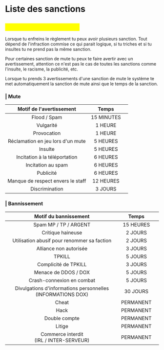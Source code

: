 # Liste des sanctions

## <mark style="color:yellow;">1 --> Liste des sanctions</mark>

Lorsque tu enfreins le règlement tu peux avoir plusieurs sanction. Tout dépend de l'infraction commise ce qui parait logique, si tu triches et si tu insultes tu ne prend pas la même sanction.

Pour certaines sanction de mute tu peux te faire avertir avec un avertissement, attention ce n'est pas le cas de toutes les sanctions comme l'insulte, le racisme, la publicité, etc.

Lorsque tu prends 3 avertissements d'une sanction de mute le système te met automatiquement la sanction de mute ainsi que le temps de la sanction.&#x20;

### | Mute

<table><thead><tr><th align="center">Motif de l'avertissement</th><th align="center">Temps</th><th data-hidden></th></tr></thead><tbody><tr><td align="center">Flood / Spam</td><td align="center">15 MINUTES</td><td></td></tr><tr><td align="center">Vulgarité</td><td align="center">1 HEURE</td><td></td></tr><tr><td align="center">Provocation</td><td align="center">1 HEURE</td><td></td></tr><tr><td align="center">Réclamation en jeu lors d'un mute</td><td align="center">5 HEURES</td><td></td></tr><tr><td align="center">Insulte</td><td align="center">5 HEURES</td><td></td></tr><tr><td align="center">Incitation à la téléportation</td><td align="center">6 HEURES</td><td></td></tr><tr><td align="center">Incitation au spam</td><td align="center">6 HEURES</td><td></td></tr><tr><td align="center">Publicité</td><td align="center">6 HEURES</td><td></td></tr><tr><td align="center">Manque de respect envers le staff</td><td align="center">12 HEURES</td><td></td></tr><tr><td align="center">Discrimination</td><td align="center">3 JOURS</td><td></td></tr></tbody></table>

### | Bannissement

<table><thead><tr><th align="center">Motif du bannissement</th><th align="center">Temps</th><th data-hidden></th></tr></thead><tbody><tr><td align="center">Spam MP / TP / ARGENT</td><td align="center">15 HEURES</td><td></td></tr><tr><td align="center">Critique haineuse</td><td align="center">2 JOURS</td><td></td></tr><tr><td align="center">Utilisation abusif pour renommer sa faction</td><td align="center">2 JOURS</td><td></td></tr><tr><td align="center">Alliance non autorisée</td><td align="center">3 JOURS</td><td></td></tr><tr><td align="center">TPKILL</td><td align="center">5 JOURS</td><td></td></tr><tr><td align="center">Complicité de TPKILL</td><td align="center">3 JOURS</td><td></td></tr><tr><td align="center">Menace de DDOS / DOX</td><td align="center">5 JOURS</td><td></td></tr><tr><td align="center">Crash-connexion en combat</td><td align="center">5 JOURS</td><td></td></tr><tr><td align="center">Divulgations d'informations personnelles (INFORMATIONS DOX)</td><td align="center">30 JOURS</td><td></td></tr><tr><td align="center">Cheat</td><td align="center">PERMANENT</td><td></td></tr><tr><td align="center">Hack</td><td align="center">PERMANENT</td><td></td></tr><tr><td align="center">Double compte</td><td align="center">PERMANENT</td><td></td></tr><tr><td align="center">Litige</td><td align="center">PERMANENT</td><td></td></tr><tr><td align="center">Commerce interdit <br>(IRL / INTER-SERVEUR)</td><td align="center">PERMANENT</td><td></td></tr></tbody></table>




